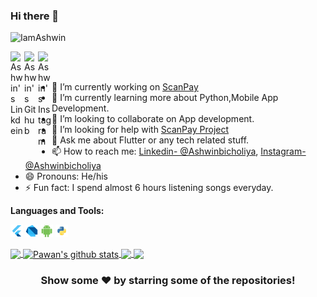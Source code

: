 ### Hi there 👋

<p align="left"> <img src="https://komarev.com/ghpvc/?username=Ashwinbicholiya&label=Views&color=blue&style=plastic" alt="IamAshwin" /> </p>

<a href="https://www.linkedin.com/in/ashwin-bicholiya-9938481a0/">
  <img align="left" alt="Ashwin's Linkdein" width="22px" src="https://cdn.jsdelivr.net/npm/simple-icons@v3/icons/linkedin.svg" />
</a>
<a href="https://github.com/Ashwinbicholiya">
  <img align="left" alt="Ashwin's Github" width="22px" src="https://cdn.jsdelivr.net/npm/simple-icons@v3/icons/github.svg" />
</a>
<a href="https://www.instagram.com/ashwinbicholiya/?hl=en">
  <img align="left" alt="Ashwin's Instagram" width="22px" src="https://cdn.jsdelivr.net/npm/simple-icons@v3/icons/instagram.svg" />
</a>
<br/>
<br/>

- 🔭 I’m currently working on [ScanPay](https://github.com/Ashwinbicholiya/scanpay)
- 🌱 I’m currently learning more about Python,Mobile App Development.
- 👯 I’m looking to collaborate on App development.
- 🤔 I’m looking for help with [ScanPay Project](https://github.com/Ashwinbicholiya/scanpay)
- 💬 Ask me about Flutter or any tech related stuff.
- 📫 How to reach me: [Linkedin- @Ashwinbicholiya](https://www.linkedin.com/in/ashwin-bicholiya-9938481a0/), [Instagram- @Ashwinbicholiya](https://www.instagram.com/ashwinbicholiya/?hl=en)
- 😄 Pronouns: He/his
- ⚡ Fun fact:  I spend almost 6 hours listening songs everyday.

**Languages and Tools:**  

<code><img height="20" src="https://raw.githubusercontent.com/github/explore/80688e429a7d4ef2fca1e82350fe8e3517d3494d/topics/flutter/flutter.png"></code>
<code><img height="20" src="https://raw.githubusercontent.com/github/explore/80688e429a7d4ef2fca1e82350fe8e3517d3494d/topics/dart/dart.png"></code>
<code><img height="20" src="https://raw.githubusercontent.com/github/explore/80688e429a7d4ef2fca1e82350fe8e3517d3494d/topics/android/android.png"></code>
<code><img height="20" src="https://raw.githubusercontent.com/github/explore/80688e429a7d4ef2fca1e82350fe8e3517d3494d/topics/python/python.png"></code>



<a href="https://github.com/Ashwinbicholoya">
  <img align="center" src="https://github-readme-stats.vercel.app/api/top-langs/?username=Ashwinbicholiya&theme=light&hide_langs_below=1" />
</a>
<a href="https://github.com/Ashwinbicholiya">
 <img align="center" src="https://github-readme-stats.vercel.app/api?username=Ashwinbicholiya&show_icons=true&theme=light&line_height=27" alt="Pawan's github stats"/>
</a>
<a href="https://github.com/Ashwinbicholiya/Food-delivery-app">
  <img align="center" src="https://github-readme-stats.vercel.app/api/pin/?username=Ashwinbicholiya&repo=Food-Delivery-App&theme=light" />
</a>
<a href="https://github.com/Ashwinbicholiya/scanpay">
  <img align="center" src="https://github-readme-stats.vercel.app/api/pin/?username=Ashwinbicholiya&repo=scanpay&theme=light" />
</a>

<div align="center">

### Show some ❤️ by starring some of the repositories!

</div>
